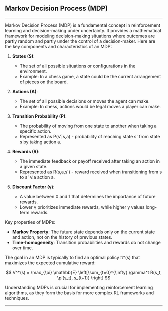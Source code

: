 ## Markov Decision Process (MDP)
---

Markov Decision Process (MDP) is a fundamental concept in reinforcement learning and decision-making under uncertainty. It provides a mathematical framework for modeling decision-making situations where outcomes are partly random and partly under the control of a decision-maker. Here are the key components and characteristics of an MDP:

1. **States (S)**: 
   - The set of all possible situations or configurations in the environment.
   - Example: In a chess game, a state could be the current arrangement of pieces on the board.

2. **Actions (A)**:
   - The set of all possible decisions or moves the agent can make.
   - Example: In chess, actions would be legal moves a player can make.

3. **Transition Probability (P)**:
   - The probability of moving from one state to another when taking a specific action.
   - Represented as P(s'|s,a) - probability of reaching state s' from state s by taking action a.

4. **Rewards (R)**:
   - The immediate feedback or payoff received after taking an action in a given state.
   - Represented as R(s,a,s') - reward received when transitioning from s to s' via action a.

5. **Discount Factor (γ)**:
   - A value between 0 and 1 that determines the importance of future rewards.
   - Lower γ prioritizes immediate rewards, while higher γ values long-term rewards.

Key properties of MDPs:

- **Markov Property**: The future state depends only on the current state and action, not on the history of previous states.
- **Time-homogeneity**: Transition probabilities and rewards do not change over time.

The goal in an MDP is typically to find an optimal policy π*(s) that maximizes the expected cumulative reward:

$$
V^*(s) = \max_{\pi} \mathbb{E} \left[\sum_{t=0}^{\infty} \gamma^t R(s_t, \pi(s_t), s_{t+1}) \right]
$$

Understanding MDPs is crucial for implementing reinforcement learning algorithms, as they form the basis for more complex RL frameworks and techniques.

---
